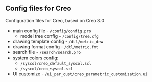 ## Config files for Creo

Configuration files for Creo, based on Creo 3.0

* main config file - ```/config/config.pro```
  * model tree config - ```/config/tree.cfg```
* drawing template config - ```/dtl/metric_drw```
* drawing format config - ```/dtl/metric.fmt```
* search file - ```/search/search.pro```
* system colors config:
  - ```/syscol/creo_default_syscol.scl```
  - ```/syscol/creo_syscol.scl```
* UI customize - ```/ui_par_cust/creo_parametric_customization.ui```
